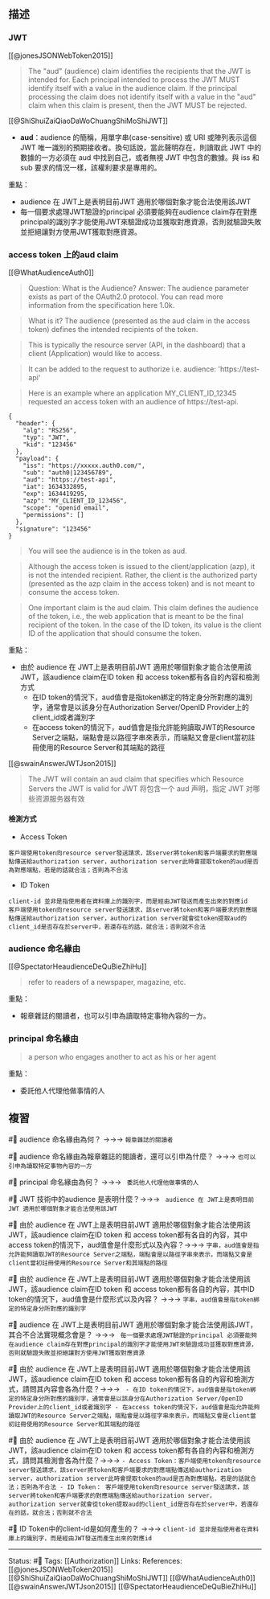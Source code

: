 ## 描述


### JWT 

[[@jonesJSONWebToken2015]]
> The "aud" (audience) claim identifies the recipients that the JWT is
   intended for.  Each principal intended to process the JWT MUST
   identify itself with a value in the audience claim.  If the principal
   processing the claim does not identify itself with a value in the
   "aud" claim when this claim is present, then the JWT MUST be
   rejected.




[[@ShiShuiZaiQiaoDaWoChuangShiMoShiJWT]]
-   **aud**：audience 的簡稱，用單字串(case-sensitive) 或 URI 或陣列表示這個 JWT 唯一識別的預期接收者。換句話說，當此聲明存在，則讀取此 JWT 中的數據的一方必須在 aud 中找到自己，或者無視 JWT 中包含的數據。與 iss 和 sub 要求的情況一樣，該權利要求是專用的。

重點：
- audience 在 JWT上是表明目前JWT 適用於哪個對象才能合法使用該JWT
- 每一個要求處理JWT驗證的principal 必須要能夠在audience claim存在對應principal的識別字才能使用JWT來驗證成功並獲取對應資源，否則就驗證失敗並拒絕讓對方使用JWT獲取對應資源。


### access token 上的aud claim

[[@WhatAudienceAuth0]]
> Question: What is the Audience?
> Answer:
> The audience parameter exists as part of the OAuth2.0 protocol. You can read more information from the specification here 1.0k.

> What is it?
> The audience (presented as the aud claim in the access token) defines the intended recipients of the token.

> This is typically the resource server (API, in the dashboard) that a client (Application) would like to access.

> It can be added to the request to authorize i.e. audience: 'https://test-api'

> Here is an example where an application MY_CLIENT_ID_12345 requested an access token with an audience of https://test-api.

```
{
  "header": {
    "alg": "RS256",
    "typ": "JWT",
    "kid": "123456"
  },
  "payload": {
    "iss": "https://xxxxx.auth0.com/",
    "sub": "auth0|123456789",
    "aud": "https://test-api",
    "iat": 1634332895,
    "exp": 1634419295,
    "azp": "MY_CLIENT_ID_123456",
    "scope": "openid email",
    "permissions": []
  },
  "signature": "123456"
}
```

> You will see the audience is in the token as aud.

> Although the access token is issued to the client/application (azp), it is not the intended recipient. Rather, the client is the authorized party (presented as the azp claim in the access token) and is not meant to consume the access token.



> One important claim is the aud claim. This claim defines the audience of the token, i.e., the web application that is meant to be the final recipient of the token. In the case of the ID token, its value is the client ID of the application that should consume the token.


重點：
- 由於 audience 在 JWT上是表明目前JWT 適用於哪個對象才能合法使用該JWT，該audience claim在ID token 和 access token都有各自的內容和檢測方式
	- 在ID token的情況下，aud值會是指token綁定的特定身分所對應的識別字，通常會是以該身分在Authorization Server/OpenID Provider上的client_id或者識別字
	- 在access token的情況下，aud值會是指允許能夠讀取JWT的Resource Server之端點，端點會是以路徑字串來表示，而端點又會是client當初註冊使用的Resource Server和其端點的路徑


[[@swainAnswerJWTJson2015]]
> The JWT will contain an aud claim that specifies which Resource Servers the JWT is valid for
> JWT 将包含一个 aud 声明，指定 JWT 对哪些资源服务器有效



#### 檢測方式

- Access Token
```
客戶端使用token向resource server發送請求，該server將token和客戶端要求的對應端點傳送給authorization server，authorization server此時會提取token的aud是否為對應端點，若是的話就合法；否則為不合法
```

- ID Token
```
client-id 並非是指使用者在資料庫上的識別字，而是經由JWT發送而產生出來的對應id
客戶端使用token向resource server發送請求，該server將token和客戶端要求的對應端點傳送給authorization server，authorization server就會從token提取aud的client_id是否存在於server中，若還存在的話，就合法；否則就不合法
```



### audience 命名緣由

[[@SpectatorHeaudienceDeQuBieZhiHu]]
> refer to readers of a newspaper, magazine, etc.

重點：
- 報章雜誌的閱讀者，也可以引申為讀取特定事物內容的一方。

### principal 命名緣由

> a person who engages another to act as his or her agent

重點：
- 委託他人代理他做事情的人

## 複習

#🧠 audience 命名緣由為何？ ->->-> `報章雜誌的閱讀者`
<!--SR:!2023-01-21,3,250-->

#🧠 audience 命名緣由為報章雜誌的閱讀者，還可以引申為什麼？ ->->-> `也可以引申為讀取特定事物內容的一方`
<!--SR:!2023-01-21,3,250-->

#🧠 principal 命名緣由為何？ ->->-> ` 委託他人代理他做事情的人`
<!--SR:!2023-01-21,3,250-->

#🧠 JWT 技術中的audience 是表明什麼？->->-> ` audience 在 JWT上是表明目前JWT 適用於哪個對象才能合法使用該JWT`


#🧠 由於 audience 在 JWT上是表明目前JWT 適用於哪個對象才能合法使用該JWT，該audience claim在ID token 和 access token都有各自的內容，其中access token的情況下，aud值會是什麼形式以及內容？->->-> `字串，aud值會是指允許能夠讀取JWT的Resource Server之端點，端點會是以路徑字串來表示，而端點又會是client當初註冊使用的Resource Server和其端點的路徑`
<!--SR:!2023-01-21,3,250-->

#🧠 由於 audience 在 JWT上是表明目前JWT 適用於哪個對象才能合法使用該JWT，該audience claim在ID token 和 access token都有各自的內容，其中ID token的情況下，aud值會是什麼形式以及內容？ ->->-> `字串，aud值會是指token綁定的特定身分所對應的識別字`


#🧠 audience 在 JWT上是表明目前JWT 適用於哪個對象才能合法使用該JWT，其合不合法實現概念會是？ ->->-> ` 每一個要求處理JWT驗證的principal 必須要能夠在audience claim存在對應principal的識別字才能使用JWT來驗證成功並獲取對應資源，否則就驗證失敗並拒絕讓對方使用JWT獲取對應資源`

#🧠 由於 audience 在 JWT上是表明目前JWT 適用於哪個對象才能合法使用該JWT，該audience claim在ID token 和 access token都有各自的內容和檢測方式，請問其內容會各為什麼？->->-> `	- 在ID token的情況下，aud值會是指token綁定的特定身分所對應的識別字，通常會是以該身分在Authorization Server/OpenID Provider上的client_id或者識別字 - 在access token的情況下，aud值會是指允許能夠讀取JWT的Resource Server之端點，端點會是以路徑字串來表示，而端點又會是client當初註冊使用的Resource Server和其端點的路徑`

#🧠 由於 audience 在 JWT上是表明目前JWT 適用於哪個對象才能合法使用該JWT，該audience claim在ID token 和 access token都有各自的內容和檢測方式，請問其檢測會各為什麼？->->-> `- Access Token：客戶端使用token向resource server發送請求，該server將token和客戶端要求的對應端點傳送給authorization server，authorization server此時會提取token的aud是否為對應端點，若是的話就合法；否則為不合法 - ID Token： 客戶端使用token向resource server發送請求，該server將token和客戶端要求的對應端點傳送給authorization server，authorization server就會從token提取aud的client_id是否存在於server中，若還存在的話，就合法；否則就不合法`
<!--SR:!2023-01-21,3,250-->


#🧠 ID Token中的client-id是如何產生的？ ->->-> `client-id 並非是指使用者在資料庫上的識別字，而是經由JWT發送而產生出來的對應id`



---
Status: #🌱 
Tags:
[[Authorization]]
Links:
References:
[[@jonesJSONWebToken2015]]
[[@ShiShuiZaiQiaoDaWoChuangShiMoShiJWT]]
[[@WhatAudienceAuth0]]
[[@swainAnswerJWTJson2015]]
[[@SpectatorHeaudienceDeQuBieZhiHu]]